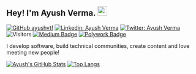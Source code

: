## Hey! I'm Ayush Verma. <img src="https://media.giphy.com/media/hvRJCLFzcasrR4ia7z/giphy.gif" width="25px">

[![GitHub ayushvtf](https://img.shields.io/github/followers/ayushvtf?label=follow&style=social)](https://github.com/ayushvtf)
[![Linkedin: Ayush Verma](https://img.shields.io/badge/-Ayush%20Verma-blue?style=flat-square&logo=Linkedin&logoColor=white&link=https://www.linkedin.com/in/verma-Ayush/)](https://www.linkedin.com/in/verma-Ayush/)
[![Twitter: Ayush Verma](https://img.shields.io/twitter/follow/Ayushverma_?style=social)](https://twitter.com/Ayushverma_)
![Visitors](https://visitor-badge.glitch.me/badge?page_id=ayushvtf&left_color=gray&right_color=blue)
[![Medium Badge](https://img.shields.io/badge/-@Ayush%20Verma-black?style=flat-square&labelColor=000000&logo=Medium&link=https://medium.com/@Ayush-verma)](https://medium.com/@Ayush-verma)
[![Polywork Badge](https://img.shields.io/badge/-Ayushverma-orange?style=flat-square&logo=polywork&logoColor=black&link=http://polywork.com/Ayushverma)](http://polywork.com/Ayushverma)
  
I develop software, build technical communities, create content and love meeting new people!


[![Ayush's GitHub Stats](https://github-readme-stats.vercel.app/api?username=ayushvtf&hide=issues&count_private=true&show_icons=true&theme=calm)](https://github.com/ayushvtf/github-readme-stats)
[![Top Langs](https://github-readme-stats.vercel.app/api/top-langs/?username=ayushvtf&layout=compact&theme=calm)](https://github.com/ayushvtf/github-readme-stats)




<!--
**ayushvtf/ayushvtf** is a ✨ _special_ ✨ repository because its `README.md` (this file) appears on your GitHub profile.

Here are some ideas to get you started:

- 🔭 I’m currently working on ...
- 🌱 I’m currently learning ...
- 👯 I’m looking to collaborate on ...
- 🤔 I’m looking for help with ...
- 💬 Ask me about ...
- 📫 How to reach me: ...
- 😄 Pronouns: ...
- ⚡ Fun fact: ...
-->
